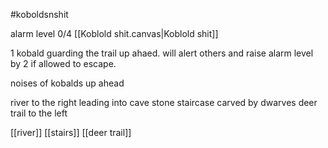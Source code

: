 #koboldsnshit

alarm level 0/4
[[Koblold shit.canvas|Koblold shit]]

1 kobald guarding the trail up ahaed. will alert others and raise alarm level by 2 if allowed to escape.

noises of kobalds up ahead

river to the right leading into cave
stone staircase carved by dwarves
deer trail to the left

[[river]]
[[stairs]]
[[deer trail]]